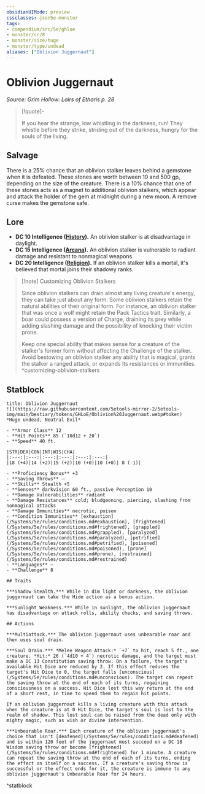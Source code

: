 ```yaml
---
obsidianUIMode: preview
cssclasses: json5e-monster
tags:
- compendium/src/5e/ghloe
- monster/cr/8
- monster/size/huge
- monster/type/undead
aliases: ["Oblivion Juggernaut"]
---
```

# Oblivion Juggernaut
*Source: Grim Hollow: Lairs of Etharis p. 28*  

> [!quote]-  
> 
> If you hear the strange, low whistling in the darkness, run! They whistle before they strike, striding out of the darkness, hungry for the souls of the living.

## Salvage

There is a 25% chance that an oblivion stalker leaves behind a gemstone when it is defeated. These stones are worth between 10 and 500 gp, depending on the size of the creature. There is a 10% chance that one of these stones acts as a magnet to additional oblivion stalkers, which appear and attack the holder of the gem at midnight during a new moon. A remove curse makes the gemstone safe.

## Lore

- **DC 10 Intelligence ([History](/Systems/5e/rules/skills.md#History)).** An oblivion stalker is at disadvantage in daylight.  
- **DC 15 Intelligence ([Arcana](/Systems/5e/rules/skills.md#Arcana)).** An oblivion stalker is vulnerable to radiant damage and resistant to nonmagical weapons.  
- **DC 20 Intelligence ([Religion](/Systems/5e/rules/skills.md#Religion)).** If an oblivion stalker kills a mortal, it's believed that mortal joins their shadowy ranks.  

> [!note] Customizing Oblivion Stalkers
> 
> Since oblivion stalkers can drain almost any living creature's energy, they can take just about any form. Some oblivion stalkers retain the natural abilities of their original form. For instance, an oblivion stalker that was once a wolf might retain the Pack Tactics trait. Similarly, a boar could possess a version of Charge, draining its prey while adding slashing damage and the possibility of knocking their victim prone.
> 
> Keep one special ability that makes sense for a creature of the stalker's former form without affecting the Challenge of the stalker. Avoid bestowing an oblivion stalker any ability that is magical, grants the stalker a ranged attack, or expands its resistances or immunities.
^customizing-oblivion-stalkers

## Statblock

```ad-statblock
title: Oblivion Juggernaut
![](https://raw.githubusercontent.com/5etools-mirror-2/5etools-img/main/bestiary/tokens/GHLoE/Oblivion%20Juggernaut.webp#token)
*Huge undead, Neutral Evil*

- **Armor Class** 12
- **Hit Points** 85 (`10d12 + 20`)
- **Speed** 40 ft.

|STR|DEX|CON|INT|WIS|CHA|
|:---:|:---:|:---:|:---:|:---:|:---:|
|18 (+4)|14 (+2)|15 (+2)|10 (+0)|10 (+0)| 8 (-1)|

- **Proficiency Bonus** +3
- **Saving Throws** ⏤
- **Skills** Stealth +5
- **Senses** darkvision 60 ft., passive Perception 10
- **Damage Vulnerabilities** radiant
- **Damage Resistances** cold; bludgeoning, piercing, slashing from nonmagical attacks
- **Damage Immunities** necrotic, poison
- **Condition Immunities** [exhaustion](/Systems/5e/rules/conditions.md#exhaustion), [frightened](/Systems/5e/rules/conditions.md#frightened), [grappled](/Systems/5e/rules/conditions.md#grappled), [paralyzed](/Systems/5e/rules/conditions.md#paralyzed), [petrified](/Systems/5e/rules/conditions.md#petrified), [poisoned](/Systems/5e/rules/conditions.md#poisoned), [prone](/Systems/5e/rules/conditions.md#prone), [restrained](/Systems/5e/rules/conditions.md#restrained)
- **Languages** —
- **Challenge** 8

## Traits

***Shadow Stealth.*** While in dim light or darkness, the oblivion juggernaut can take the Hide action as a bonus action.

***Sunlight Weakness.*** While in sunlight, the oblivion juggernaut has disadvantage on attack rolls, ability checks, and saving throws.

## Actions

***Multiattack.*** The oblivion juggernaut uses unbearable roar and then uses soul drain.

***Soul Drain.*** *Melee Weapon Attack:* `+7` to hit, reach 5 ft., one creature. *Hit:* 26 (`4d10 + 4`) necrotic damage, and the target must make a DC 13 Constitution saving throw. On a failure, the target's available Hit Dice are reduced by 2. If this effect reduces the target's Hit Dice to 0, the target falls [unconscious](/Systems/5e/rules/conditions.md#unconscious). The target can repeat the saving throw at the end of each of its turns, regaining consciousness on a success. Hit Dice lost this way return at the end of a short rest, in time to spend them to regain hit points.

If an oblivion juggernaut kills a living creature with this attack when the creature is at 0 Hit Dice, the target's soul is lost to the realm of shadow. This lost soul can be raised from the dead only with mighty magic, such as wish or divine intervention.

***Unbearable Roar.*** Each creature of the oblivion juggernaut's choice that isn't [deafened](/Systems/5e/rules/conditions.md#deafened) and is within 120 feet of the juggernaut must succeed on a DC 18 Wisdom saving throw or become [frightened](/Systems/5e/rules/conditions.md#frightened) for 1 minute. A creature can repeat the saving throw at the end of each of its turns, ending the effect on itself on a success. If a creature's saving throw is successful or the effect ends for it, the creature is immune to any oblivion juggernaut's Unbearable Roar for 24 hours.
```
^statblock
